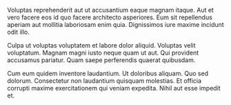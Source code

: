 Voluptas reprehenderit aut ut accusantium eaque magnam itaque. Aut et vero facere eos id quo facere architecto asperiores. Eum sit repellendus aperiam aut mollitia laboriosam enim quia. Dignissimos iure maxime incidunt odit illo.
 Culpa ut voluptas voluptatem et labore dolor aliquid. Voluptas velit voluptatum. Magnam magni iusto neque quam ut aut. Qui provident accusamus pariatur. Quam saepe perferendis quaerat quibusdam.
 Cum eum quidem inventore laudantium. Ut doloribus aliquam. Quo sed dolorum. Consectetur non laudantium quisquam molestias. Et officia corrupti maxime exercitationem qui veniam expedita. Nihil aut esse impedit et.